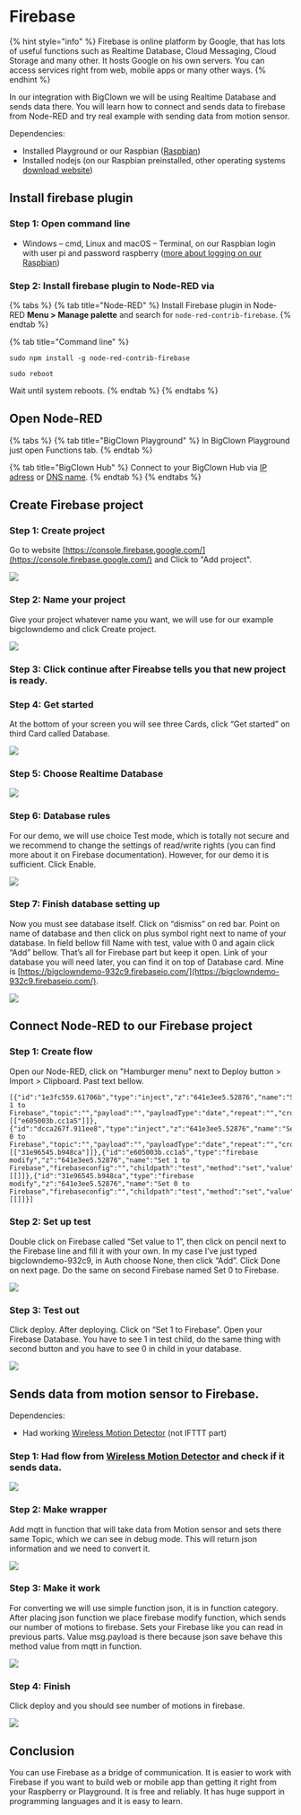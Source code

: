 # Firebase

{% hint style="info" %}
Firebase is online platform by Google, that has lots of useful functions such as Realtime Database, Cloud Messaging, Cloud Storage and many other. It hosts Google on his own servers. You can access services right from web, mobile apps or many other ways.
{% endhint %}

In our integration with BigClown we will be using Realtime Database and sends data there. You will learn how to connect and sends data to firebase from Node-RED and try real example with sending data from motion sensor.

Dependencies:

* Installed Playground or our Raspbian \([Raspbian](https://www.bigclown.com/doc/tutorials/raspberry-pi-installation/)\)
* Installed nodejs \(on our Raspbian preinstalled, other operating systems [download website](https://nodejs.org/en/download/)\)

## Install firebase plugin

### Step 1: Open command line

* Windows – cmd, Linux and macOS – Terminal, on our Raspbian login with user pi and password raspberry \([more about logging on our Raspbian](https://www.bigclown.com/doc/tutorials/raspberry-pi-login/)\)

### Step 2: Install firebase plugin to Node-RED via

{% tabs %}
{% tab title="Node-RED" %}
Install Firebase plugin in Node-RED **Menu &gt; Manage palette** and search for `node-red-contrib-firebase`.
{% endtab %}

{% tab title="Command line" %}
```text
sudo npm install -g node-red-contrib-firebase
```

```text
sudo reboot
```

Wait until system reboots.
{% endtab %}
{% endtabs %}

## Open Node-RED

{% tabs %}
{% tab title="BigClown Playground" %}
In BigClown Playground just open Functions tab.
{% endtab %}

{% tab title="BigClown Hub" %}
Connect to your BigClown Hub via [IP adress](../tutorials/raspberry-pi-login.md#ip-adress) or [DNS name](../tutorials/raspberry-pi-login.md#dns-name).
{% endtab %}
{% endtabs %}

## Create Firebase project

### Step 1: Create project

Go to website [https://console.firebase.google.com/](https://console.firebase.google.com/) and Click to "Add project". 

![](../.gitbook/assets/_integrations_firebase_2.PNG)

### Step 2: Name your project

Give your project whatever name you want, we will use for our example bigclowndemo and click Create project.

![](../.gitbook/assets/_integrations_firebase_3.PNG)

### Step 3: Click continue after Fireabse tells you that new project is ready.

### Step 4: Get started

At the bottom of your screen you will see three Cards, click “Get started” on third Card called Database.

![](../.gitbook/assets/_integrations_firebase_4.PNG)

### Step 5: Choose Realtime Database

![](../.gitbook/assets/_integrations_firebase_5.PNG)

### Step 6: Database rules

For our demo, we will use choice Test mode, which is totally not secure and we recommend to change the settings of read/write rights \(you can find more about it on Firebase documentation\). However, for our demo it is sufficient. Click Enable.

![](../.gitbook/assets/_integrations_firebase_6.PNG)

### Step 7: Finish database setting up

Now you must see database itself. Click on “dismiss” on red bar. Point on name of database and then click on plus symbol right next to name of your database. In field bellow fill Name with test, value with 0 and again click “Add” bellow. That’s all for Firebase part but keep it open. Link of your database you will need later, you can find it on top of Database card. Mine is [https://bigclowndemo-932c9.firebaseio.com/](https://bigclowndemo-932c9.firebaseio.com/).

![](../.gitbook/assets/_integrations_firebase_8.PNG)

## Connect Node-RED to our Firebase project

### Step 1: Create flow

Open our Node-RED, click on "Hamburger menu" next to Deploy button &gt; Import &gt; Clipboard. Past text bellow.

```text
[{"id":"1e3fc559.61706b","type":"inject","z":"641e3ee5.52876","name":"Set 1 to Firebase","topic":"","payload":"","payloadType":"date","repeat":"","crontab":"","once":false,"onceDelay":0.1,"x":160,"y":220,"wires":[["e605003b.cc1a5"]]},{"id":"dcca267f.911ee8","type":"inject","z":"641e3ee5.52876","name":"Set 0 to Firebase","topic":"","payload":"","payloadType":"date","repeat":"","crontab":"","once":false,"onceDelay":0.1,"x":160,"y":280,"wires":[["31e96545.b948ca"]]},{"id":"e605003b.cc1a5","type":"firebase modify","z":"641e3ee5.52876","name":"Set 1 to Firebase","firebaseconfig":"","childpath":"test","method":"set","value":"1","priority":"msg.priority","x":410,"y":220,"wires":[[]]},{"id":"31e96545.b948ca","type":"firebase modify","z":"641e3ee5.52876","name":"Set 0 to Firebase","firebaseconfig":"","childpath":"test","method":"set","value":"0","priority":"msg.priority","x":410,"y":280,"wires":[[]]}]
```

### Step 2: Set up test

Double click on Firebase called “Set value to 1”, then click on pencil next to the Firebase line and fill it with your own. In my case I’ve just typed bigclowndemo-932c9, in Auth choose None, then click “Add”. Click Done on next page. Do the same on second Firebase named Set 0 to Firebase.

![](../.gitbook/assets/_integrations_firebase_9.PNG)

### Step 3: Test out

Click deploy. After deploying. Click on “Set 1 to Firebase”. Open your Firebase Database. You have to see 1 in test child, do the same thing with second button and you have to see 0 in child in your database.

![](../.gitbook/assets/_integrations_firebase_10.PNG)

## Sends data from motion sensor to Firebase.

Dependencies:

* Had working [Wireless Motion Detector](https://www.bigclown.com/doc/projects/radio-motion-detector/) \(not IFTTT part\)

### Step 1: Had flow from [Wireless Motion Detector](https://www.bigclown.com/doc/projects/radio-motion-detector/) and check if it sends data.

![](../.gitbook/assets/_integrations_firebase_11.PNG)

### Step 2: Make wrapper

Add mqtt in function that will take data from Motion sensor and sets there same Topic, which we can see in debug mode. This will return json information and we need to convert it.

![](../.gitbook/assets/_integrations_firebase_12.PNG)

### Step 3: Make it work

For converting we will use simple function json, it is in function category. After placing json function we place firebase modify function, which sends our number of motions to firebase. Sets your Firebase like you can read in previous parts. Value msg.payload is there because json save behave this method value from mqtt in function.

![](../.gitbook/assets/_integrations_firebase_13.PNG)

### Step 4: Finish

Click deploy and you should see number of motions in firebase.

![](../.gitbook/assets/_integrations_firebase_14.PNG)

## Conclusion

You can use Firebase as a bridge of communication. It is easier to work with Firebase if you want to build web or mobile app than getting it right from your Raspberry or Playground. It is free and reliably. It has huge support in programming languages and it is easy to learn.

